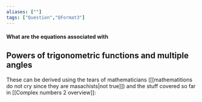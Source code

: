```yaml
---
aliases: [""]
tags: ["Question","QFormat3"]
---
```


#### What are the equations associated with
## Powers of trigonometric functions and multiple angles
These can be derived using the tears of mathematicians ([[mathematitions do not cry since they are masachists|not true]]) and the stuff covered so far in [[Complex numbers 2 overview]]:

